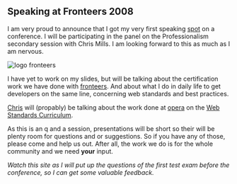 <article><h2>Speaking at Fronteers 2008</h2><p>I am very proud to announce that I got my very first speaking <a href="http://fronteers.nl/congres/2008/speakers#wilfred-nas">spot</a> on a conference. I will be participating in the panel on the Professionalism secondary session with Chris Mills. I am looking forward to this as much as I am nervous.</p><img src="http://www.wnas.nl/wp-content/uploads/2008/08/logo.png" alt="logo fronteers" /><p>I have yet to work on my slides, but will be talking about the certification work we have done with <a href="http://fronteers.nl/">fronteers</a>. And about what I do in daily life to get developers on the same line, concerning web standards and best practices.</p><p><a href="http://dev.opera.com/author/974138">Chris</a> will (propably) be talking about the work done at <a href="http://opera.com/">opera</a> on the <a href="http://dev.opera.com/articles/view/1-introduction-to-the-web-standards-cur/">Web Standards Curriculum</a>.</p><p>As this is an q and a session, presentations will be short so their will be plenty room for questions and or suggestions. So if you have any of those, please come and help us out. After all, the work we do is for the whole community and we need <strong>your</strong> input.</p><p><em>Watch this site as I will put up the questions of the first test exam before the conference, so I can get some valuable feedback.</em></p></article>